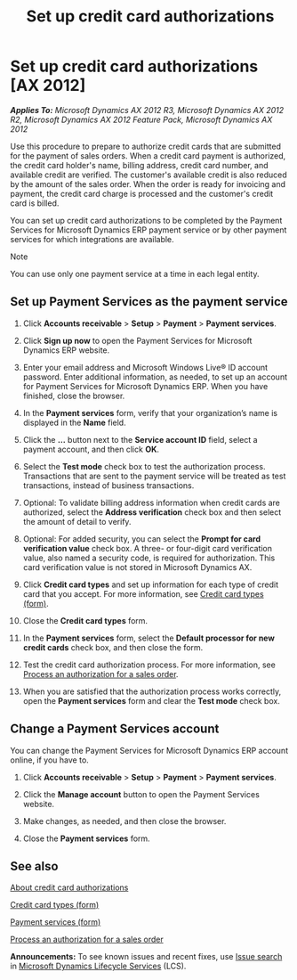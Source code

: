 ﻿---
title: Set up credit card authorizations
TOCTitle: Set up credit card authorizations
ms:assetid: fc467642-c6b1-47eb-8c4f-3db106e58046
ms:mtpsurl: https://technet.microsoft.com/en-us/library/Gg243306(v=AX.60)
ms:contentKeyID: 36060090
ms.date: 04/18/2014
mtps_version: v=AX.60
f1_keywords:
- Discover
- verification
- address
- capture
- authorization
- credit card
- authorizations
- authorize
- credit cards
- American Express
- AmEx
- MasterCard
- captures
- card value
- security code
- security codes
- Visa
- payment services
- payment service
---

# Set up credit card authorizations [AX 2012]


_**Applies To:** Microsoft Dynamics AX 2012 R3, Microsoft Dynamics AX 2012 R2, Microsoft Dynamics AX 2012 Feature Pack, Microsoft Dynamics AX 2012_

Use this procedure to prepare to authorize credit cards that are submitted for the payment of sales orders. When a credit card payment is authorized, the credit card holder's name, billing address, credit card number, and available credit are verified. The customer's available credit is also reduced by the amount of the sales order. When the order is ready for invoicing and payment, the credit card charge is processed and the customer's credit card is billed.

You can set up credit card authorizations to be completed by the Payment Services for Microsoft Dynamics ERP payment service or by other payment services for which integrations are available.


> [!NOTE]
> <P>You can use only one payment service at a time in each legal entity.</P>



## Set up Payment Services as the payment service

1.  Click **Accounts receivable** \> **Setup** \> **Payment** \> **Payment services**.

2.  Click **Sign up now** to open the Payment Services for Microsoft Dynamics ERP website.

3.  Enter your email address and Microsoft Windows Live® ID account password. Enter additional information, as needed, to set up an account for Payment Services for Microsoft Dynamics ERP. When you have finished, close the browser.

4.  In the **Payment services** form, verify that your organization’s name is displayed in the **Name** field.

5.  Click the **…** button next to the **Service account ID** field, select a payment account, and then click **OK**.

6.  Select the **Test mode** check box to test the authorization process. Transactions that are sent to the payment service will be treated as test transactions, instead of business transactions.

7.  Optional: To validate billing address information when credit cards are authorized, select the **Address verification** check box and then select the amount of detail to verify.

8.  Optional: For added security, you can select the **Prompt for card verification value** check box. A three- or four-digit card verification value, also named a security code, is required for authorization. This card verification value is not stored in Microsoft Dynamics AX.

9.  Click **Credit card types** and set up information for each type of credit card that you accept. For more information, see [Credit card types (form)](https://technet.microsoft.com/en-us/library/hh209565\(v=ax.60\)).

10. Close the **Credit card types** form.

11. In the **Payment services** form, select the **Default processor for new credit cards** check box, and then close the form.

12. Test the credit card authorization process. For more information, see [Process an authorization for a sales order](process-an-authorization-for-a-sales-order.md).

13. When you are satisfied that the authorization process works correctly, open the **Payment services** form and clear the **Test mode** check box.

## Change a Payment Services account

You can change the Payment Services for Microsoft Dynamics ERP account online, if you have to.

1.  Click **Accounts receivable** \> **Setup** \> **Payment** \> **Payment services**.

2.  Click the **Manage account** button to open the Payment Services website.

3.  Make changes, as needed, and then close the browser.

4.  Close the **Payment services** form.

## See also

[About credit card authorizations](about-credit-card-authorizations.md)

[Credit card types (form)](https://technet.microsoft.com/en-us/library/hh209565\(v=ax.60\))

[Payment services (form)](https://technet.microsoft.com/en-us/library/hh227622\(v=ax.60\))

[Process an authorization for a sales order](process-an-authorization-for-a-sales-order.md)

  
**Announcements:** To see known issues and recent fixes, use [Issue search](http://go.microsoft.com/fwlink/?linkid=389258) in [Microsoft Dynamics Lifecycle Services](http://go.microsoft.com/fwlink/?linkid=306505) (LCS).

